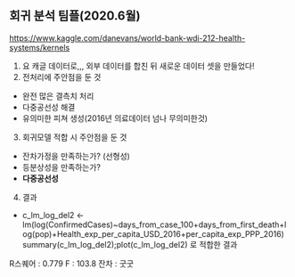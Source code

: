 ## 회귀 분석 팀플(2020.6월)
https://www.kaggle.com/danevans/world-bank-wdi-212-health-systems/kernels
1. 요 캐글 데이터로,,, 외부 데이터를 합친 뒤 새로운 데이터 셋을 만들었다!
2. 전처리에 주안점을 둔 것
- 완전 많은 결측치 처리
- 다중공선성 해결
- 유의미한 피쳐 생성(2016년 의료데이터 넘나 무의미한것)

3. 회귀모델 적합 시 주안점을 둔 것
- 잔차가정을 만족하는가? (선형성)
- 등분상성을 만족하는가?
- **다중공선성**

4. 결과
- c_lm_log_del2 <- lm(log(ConfirmedCases)~days_from_case_100+days_from_first_death+log(pop)+Health_exp_per_capita_USD_2016+per_capita_exp_PPP_2016)
summary(c_lm_log_del2);plot(c_lm_log_del2) 로 적합한 결과
 
R스퀘어 : 0.779
F : 103.8
잔차 : 굿굿
